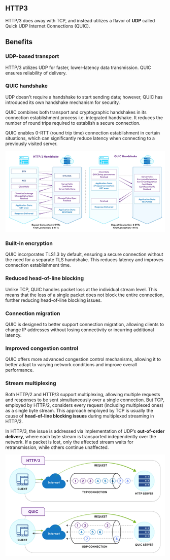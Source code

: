## HTTP3

HTTP/3 does away with TCP, and instead utilizes a flavor of **UDP** called Quick UDP Internet Connections (QUIC).

## Benefits

### UDP-based transport

HTTP/3 utilizes UDP for faster, lower-latency data transmission. QUIC ensures reliability of delivery.

### QUIC handshake

UDP doesn't require a handshake to start sending data; however, QUIC has introduced its own handshake mechanism for security.

QUIC combines both transport and cryptographic handshakes in its connection establishment process i.e. integrated handshake. It reduces the number of round trips required to establish a secure connection.

QUIC enables 0-RTT (round trip time) connection establishment in certain situations, which can significantly reduce latency when connecting to a previously visited server.

<img src="../../../assets/QUIC-handshake.png">

### Built-in encryption

QUIC incorporates TLS1.3 by default, ensuring a secure connection without the need for a separate TLS handshake. This reduces latency and improves connection establishment time.

### Reduced head-of-line blocking

Unlike TCP, QUIC handles packet loss at the individual stream level. This means that the loss of a single packet does not block the entire connection, further reducing head-of-line blocking issues.

### Connection migration

QUIC is designed to better support connection migration, allowing clients to change IP addresses without losing connectivity or incurring additional latency.

### Improved congestion control

QUIC offers more advanced congestion control mechanisms, allowing it to better adapt to varying network conditions and improve overall performance.

### Stream multiplexing

Both HTTP/2 and HTTP/3 support multiplexing, allowing multiple requests and responses to be sent simultaneously over a single connection. But TCP, employed by HTTP/2, considers every request (including multiplexed ones) as a single byte stream. This approach employed by TCP is usually the cause of **head-of-line blocking issues** during multiplexed streaming in HTTP/2.

In HTTP/3, the issue is addressed via implementation of UDP’s **out-of-order delivery**, where each byte stream is transported independently over the network. If a packet is lost, only the affected stream waits for retransmission, while others continue unaffected.

<img src="../../../assets/QUIC-streaming.png">

